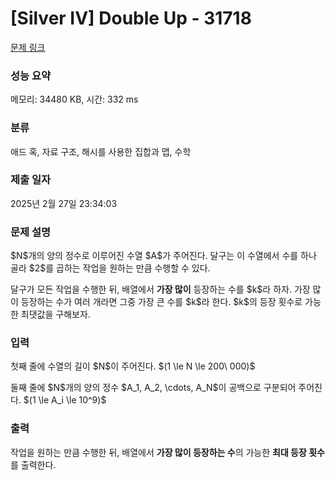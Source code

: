 # [Silver IV] Double Up - 31718 

[문제 링크](https://www.acmicpc.net/problem/31718) 

### 성능 요약

메모리: 34480 KB, 시간: 332 ms

### 분류

애드 혹, 자료 구조, 해시를 사용한 집합과 맵, 수학

### 제출 일자

2025년 2월 27일 23:34:03

### 문제 설명

<p>$N$개의 양의 정수로 이루어진 수열 $A$가 주어진다. 달구는 이 수열에서 수를 하나 골라 $2$를 곱하는 작업을 원하는 만큼 수행할 수 있다.</p>

<p>달구가 모든 작업을 수행한 뒤, 배열에서 <strong>가장 많이</strong> 등장하는 수를 $k$라 하자. 가장 많이 등장하는 수가 여러 개라면 그중 가장 큰 수를 $k$라 한다. $k$의 등장 횟수로 가능한 최댓값을 구해보자.</p>

### 입력 

 <p>첫째 줄에 수열의 길이 $N$이 주어진다. $(1 \le N \le 200\ 000)$</p>

<p>둘째 줄에 $N$개의 양의 정수 $A_1, A_2, \cdots, A_N$이 공백으로 구분되어 주어진다. $(1 \le A_i \le 10^9)$</p>

### 출력 

 <p>작업을 원하는 만큼 수행한 뒤, 배열에서 <strong>가장 많이 등장하는 수</strong>의 가능한 <strong>최대 등장 횟수</strong>를 출력한다. </p>

